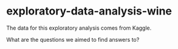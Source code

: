 # exploratory-data-analysis-wine
The data for this exploratory analysis comes from Kaggle.

What are the questions we aimed to find answers to?
